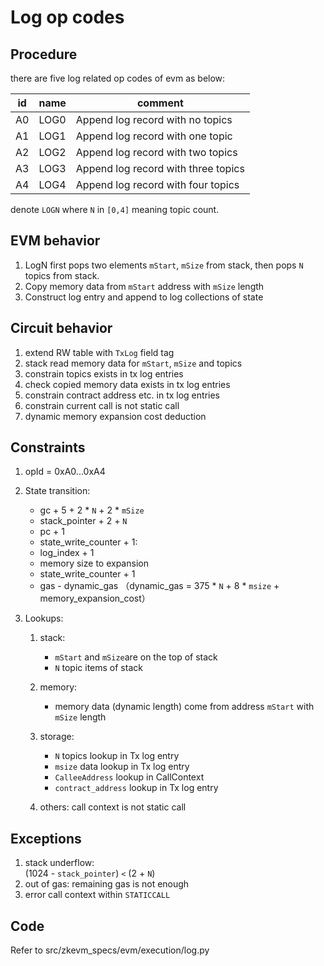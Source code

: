 # Log op codes

## Procedure

there are five log related op codes of evm as below:

| id  | name | comment |
| --- | -----| ------- |
| A0  | LOG0 | Append log record with no topics    |
| A1  | LOG1 | Append log record with one topic    |
| A2  | LOG2 | Append log record with two topics   |
| A3  | LOG3 | Append log record with three topics |
| A4  | LOG4 | Append log record with four topics  |

denote `LOGN` where `N` in `[0,4]` meaning topic count.

## EVM behavior

1. LogN first pops two elements `mStart`, `mSize` from stack, then
   pops `N` topics from stack.
2. Copy memory data from `mStart` address with `mSize` length
3. Construct log entry and append to log collections of state

## Circuit behavior

1. extend RW table with `TxLog` field tag
2. stack read memory data for `mStart`, `mSize` and topics
3. constrain topics exists in tx log entries
4. check copied memory data exists in tx log entries
5. constrain contract address etc. in tx log entries
6. constrain current call is not static call
7. dynamic memory expansion cost deduction

## Constraints

1. opId = 0xA0...0xA4

2. State transition:

   - gc + 5 + 2 * `N` + 2 * `mSize`
   - stack_pointer + 2 + `N`
   - pc + 1
   - state_write_counter + 1:
   - log_index + 1
   - memory size to expansion
   - state_write_counter + 1
   - gas - dynamic_gas
     （dynamic_gas = 375 * `N` + 8 * `msize` + memory_expansion_cost）

3. Lookups:

   1. stack:

      - `mStart` and `mSize`are on the top of stack
      - `N` topic items of stack

   2. memory:

      - memory data (dynamic length) come from address `mStart` with `mSize` length

   3. storage:

      - `N` topics lookup in Tx log entry
      - `msize` data lookup in Tx log entry
      - `CalleeAddress` lookup in CallContext
      - `contract_address` lookup in Tx log entry

   4. others: call context is not static call

## Exceptions

1. stack underflow:\
   (1024 - `stack_pointer`) `<` (2 + `N`)
2. out of gas: remaining gas is not enough
3. error call context within `STATICCALL`

## Code

Refer to src/zkevm_specs/evm/execution/log.py
